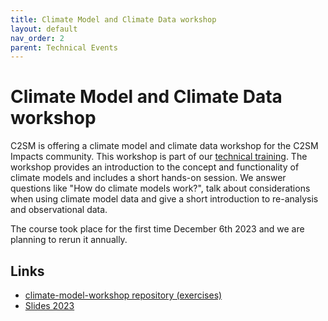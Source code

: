 ```yaml
---
title: Climate Model and Climate Data workshop
layout: default
nav_order: 2
parent: Technical Events
---
```


# Climate Model and Climate Data workshop
C2SM is offering a climate model and climate data workshop for the C2SM Impacts community.
This workshop is part of our [technical training](https://c2sm.ethz.ch/education/technical-training.html).
The workshop provides an introduction to the concept and functionality of climate models and includes a short hands-on session.
We answer questions like "How do climate models work?", talk about considerations when using climate model data and give a short introduction to 
re-​analysis and observational data.

The course took place for the first time December 6th 2023 and we are planning to rerun it annually.

## Links

- [climate-model-workshop repository (exercises)](https://github.com/C2SM/climate-model-workshop)
- [Slides 2023](https://www.polybox.ethz.ch/index.php/s/Chp2ReEWYMjq1n0)

